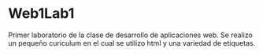 # Web1Lab1
Primer laboratorio de la clase de desarrollo de aplicaciones web. 
Se realizo un pequeño curiculum en el cual se utilizo html y una variedad de etiquetas. 
